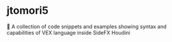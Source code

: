 # jtomori5
📑 A collection of code snippets and examples showing syntax and capabilities of VEX language inside SideFX Houdini
